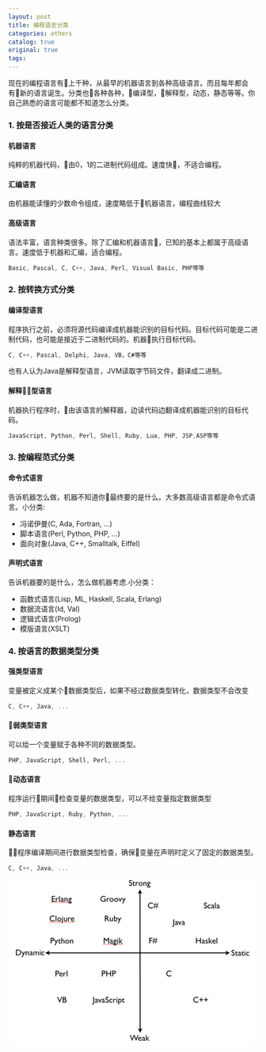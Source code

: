 ```yaml
---
layout: post
title: 编程语言分类
categories: others
catalog: true
original: true
tags: 
---
```


现在的编程语言有上千种，从最早的机器语言到各种高级语言。而且每年都会有新的语言诞生。分类也各种各种，编译型，解释型，动态，静态等等。你自己熟悉的语言可能都不知道怎么分类。

### 1. 按是否接近人类的语言分类

#### 机器语言

纯粹的机器代码，由0，1的二进制代码组成。速度快，不适合编程。

#### 汇编语言

由机器能读懂的少数命令组成，速度略低于机器语言，编程曲线较大

#### 高级语言

语法丰富，语言种类很多。除了汇编和机器语言，已知的基本上都属于高级语言。速度低于机器和汇编，适合编程。

```js
Basic, Pascal, C, C++, Java, Perl, Visual Basic, PHP等等
```

### 2. 按转换方式分类

#### 编译型语言

程序执行之前，必须将源代码编译成机器能识别的目标代码。目标代码可能是二进制代码，也可能是接近于二进制代码的。机器执行目标代码。

```js
C, C++, Pascal, Delphi, Java, VB，C#等等
```

也有人认为Java是解释型语言，JVM读取字节码文件，翻译成二进制。

#### 解释型语言

机器执行程序时，由该语言的解释器，边读代码边翻译成机器能识别的目标代码。

```js
JavaScript, Python, Perl, Shell, Ruby, Lua, PHP, JSP,ASP等等
```

### 3. 按编程范式分类

#### 命令式语言

告诉机器怎么做，机器不知道你最终要的是什么。大多数高级语言都是命令式语言。小分类:

* 冯诺伊曼(C, Ada, Fortran, ...)
* 脚本语言(Perl, Python, PHP, ...)
* 面向对象(Java, C++, Smalltalk, Eiffel)

#### 声明式语言

告诉机器要的是什么，怎么做机器考虑.小分类：

* 函数式语言(Lisp, ML, Haskell, Scala, Erlang)
* 数据流语言(Id, Val)
* 逻辑式语言(Prolog)
* 模版语言(XSLT)


### 4. 按语言的数据类型分类

#### 强类型语言

变量被定义成某个数据类型后，如果不经过数据类型转化，数据类型不会改变

```js
C, C++, Java, ...
```

#### 弱类型语言

可以给一个变量赋于各种不同的数据类型。

```js
PHP, JavaScript, Shell, Perl, ...
```

#### 动态语言

程序运行期间检查变量的数据类型，可以不给变量指定数据类型

```js
PHP, JavaScript, Ruby, Python, ...
```

#### 静态语言

程序编译期间进行数据类型检查，确保变量在声明时定义了固定的数据类型。

```js
C, C++, Java, ...
```

![总结](/static/images/other/program.png)